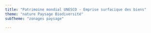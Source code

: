 ```yaml
---
title: "Patrimoine mondial UNESCO - Emprise surfacique des biens"
theme: "nature Paysage Biodiversité"
subTheme: "zonages paysage"

---
```

